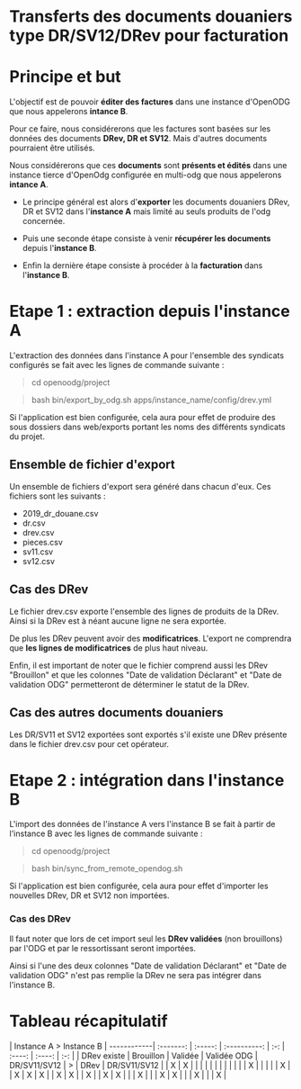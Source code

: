 Transferts des documents douaniers type DR/SV12/DRev pour facturation
============

# Principe et but

L'objectif est de pouvoir **éditer des factures** dans une instance d'OpenODG que nous appelerons **intance B**.

Pour ce faire, nous considérerons que les factures sont basées sur les données des documents **DRev, DR et SV12**. Mais d'autres documents pourraient être utilisés.

Nous considérerons que ces **documents** sont **présents et édités** dans une instance tierce d'OpenOdg configurée en multi-odg que nous appelerons **intance A**.

- Le principe général est alors d'**exporter** les documents douaniers DRev, DR et SV12 dans l'**instance A** mais limité au seuls produits de l'odg concernée.

- Puis une seconde étape consiste à venir **récupérer les documents** depuis l'**instance B**.

- Enfin la dernière étape consiste à procéder à la **facturation** dans l'**instance B**.

# Etape 1 : extraction depuis l'instance A

L'extraction des données dans l'instance A pour l'ensemble des syndicats configurés se fait avec les lignes de commande suivante :

 > cd openoodg/project

 > bash bin/export_by_odg.sh apps/instance_name/config/drev.yml

Si l'application est bien configurée, cela aura pour effet de produire des sous dossiers dans web/exports portant les noms des différents syndicats du projet.

## Ensemble de fichier d'export
Un ensemble de fichiers d'export sera généré dans chacun d'eux. Ces fichiers sont les suivants :
- 2019_dr_douane.csv  
- dr.csv  
- drev.csv  
- pieces.csv  
- sv11.csv  
- sv12.csv

## Cas des DRev

Le fichier drev.csv exporte l'ensemble des lignes de produits de la DRev. Ainsi si la DRev est à néant aucune ligne ne sera exportée.

De plus les DRev peuvent avoir des **modificatrices**. L'export ne comprendra que **les lignes de modificatrices** de plus haut niveau.

Enfin, il est important de noter que le fichier comprend aussi les DRev "Brouillon" et que les colonnes "Date de validation Déclarant" et	"Date de validation ODG" permetteront de déterminer le statut de la DRev.

## Cas des autres documents douaniers
Les DR/SV11 et SV12 exportées sont exportés s'il existe une DRev présente dans le fichier drev.csv pour cet opérateur.


# Etape 2 : intégration dans l'instance B

L'import des données de l'instance A vers l'instance B se fait à partir de l'instance B avec les lignes de commande suivante :

> cd openoodg/project

> bash bin/sync_from_remote_opendog.sh

Si l'application est bien configurée, cela aura pour effet d'importer les nouvelles DRev, DR et SV12 non importées.

### Cas des DRev

 Il faut noter que lors de cet import seul les **DRev validées** (non brouillons) par l'ODG et par le ressortissant seront importées.

 Ainsi si l'une des deux colonnes "Date de validation Déclarant" et	"Date de validation ODG" n'est pas remplie la DRev ne sera pas intégrer dans l'instance B.


# Tableau récapitulatif

| <td colspan=5>Instance A</td><td colspan=1> > </td><td colspan=2> Instance B</td>
| ------------| :-------: | :-----: | :----------: | :-: | :----: | :----: | :-: |
| DRev existe | Brouillon | Validée | Validée ODG | DR/SV11/SV12 | > | DRev | DR/SV11/SV12 |
| X  | X |  |  | | | |  |
|   |  |  |  | X | | |  |
| X  |  | X | X | X | | X | X |
| X  |  | X | X | | | X | |
| X  | X |  |  | X | | | X |
